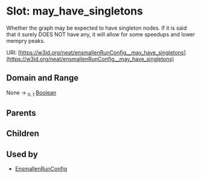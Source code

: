 
# Slot: may_have_singletons


Whether the graph may be expected to have singleton nodes. If it is said that it surely DOES NOT have any, it will allow for some speedups and lower mempry peaks.

URI: [https://w3id.org/neat/ensmallenRunConfig__may_have_singletons](https://w3id.org/neat/ensmallenRunConfig__may_have_singletons)


## Domain and Range

None &#8594;  <sub>0..1</sub> [Boolean](types/Boolean.md)

## Parents


## Children


## Used by

 * [EnsmallenRunConfig](EnsmallenRunConfig.md)
